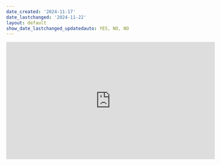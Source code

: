 ```yaml
---
date_created: '2024-11-17'
date_lastchanged: '2024-11-22'
layout: default
show_date_lastchanged_updatedauto: YES, NO, NO
---
```

<iframe width="560" height="315" src="https://www.youtube.com/embed/Iy6eAE3hmas?si=shNh6Fmaxk8jZ1f2" title="YouTube video player" frameborder="0" allow="accelerometer; autoplay; clipboard-write; encrypted-media; gyroscope; picture-in-picture; web-share" referrerpolicy="strict-origin-when-cross-origin" allowfullscreen></iframe>

